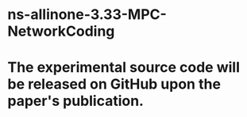 # ns-allinone-3.33-MPC-NetworkCoding

# The experimental source code will be released on GitHub upon the paper's publication.
